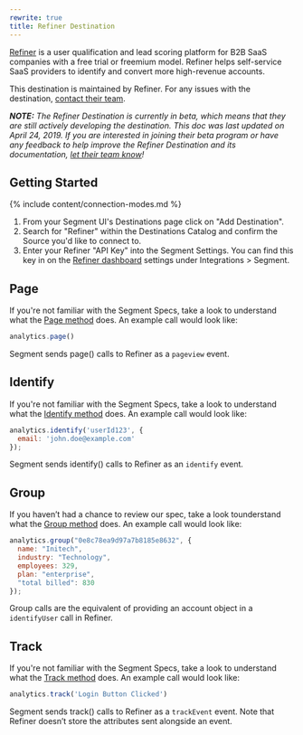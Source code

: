 ```yaml
---
rewrite: true
title: Refiner Destination
---
```

[Refiner](https://refiner.io?utm_source=segmentio&utm_medium=docs&utm_campaign=partners) is a user qualification and lead scoring platform for B2B SaaS companies with a free trial or freemium model. Refiner helps self-service SaaS providers to identify and convert more high-revenue accounts.

This destination is maintained by Refiner. For any issues with the destination, [contact their team](mailto:contact@refiner.io).

_**NOTE:** The Refiner Destination is currently in beta, which means that they are still actively developing the destination. This doc was last updated on April 24, 2019. If you are interested in joining their beta program or have any feedback to help improve the Refiner Destination and its documentation, [let their team know](mailto:contact@refiner.io)!_


## Getting Started

{% include content/connection-modes.md %}

1. From your Segment UI's Destinations page click on "Add Destination".
2. Search for "Refiner" within the Destinations Catalog and confirm the Source you'd like to connect to.
3. Enter your Refiner "API Key" into the Segment Settings. You can find this key in on the [Refiner dashboard](https://app.refiner.io) settings under Integrations > Segment.

## Page

If you're not familiar with the Segment Specs, take a look to understand what the [Page method](https://segment.com/docs/connections/spec/page/) does. An example call would look like:

```js
analytics.page()
```

Segment sends page() calls to Refiner as a `pageview` event.

## Identify

If you're not familiar with the Segment Specs, take a look to understand what the [Identify method](https://segment.com/docs/connections/spec/identify/) does. An example call would look like:

```js
analytics.identify('userId123', {
  email: 'john.doe@example.com'
});
```

Segment sends identify() calls to Refiner as an `identify` event.

## Group

If you haven’t had a chance to review our spec, take a look tounderstand what the [Group method](https://segment.com/docs/connections/spec/group/) does. An example call would look like:

```js
analytics.group("0e8c78ea9d97a7b8185e8632", {
  name: "Initech",
  industry: "Technology",
  employees: 329,
  plan: "enterprise",
  "total billed": 830
});
```

Group calls are the equivalent of providing an account object in a `identifyUser` call in Refiner.

## Track

If you're not familiar with the Segment Specs, take a look to understand what the [Track method](https://segment.com/docs/connections/spec/track/) does. An example call would look like:

```js
analytics.track('Login Button Clicked')
```

Segment sends track() calls to Refiner as a `trackEvent` event. Note that Refiner doesn’t store the attributes sent alongside an event.
